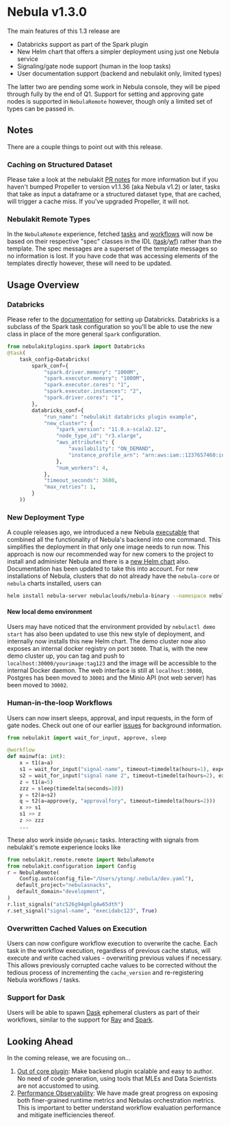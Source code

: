 # Nebula v1.3.0

The main features of this 1.3 release are

* Databricks support as part of the Spark plugin
* New Helm chart that offers a simpler deployment using just one Nebula service
* Signaling/gate node support (human in the loop tasks)
* User documentation support (backend and nebulakit only, limited types)

The latter two are pending some work in Nebula console, they will be piped through fully by the end of Q1. Support for setting and approving gate nodes is supported in `NebulaRemote` however, though only a limited set of types can be passed in.

## Notes
There are a couple things to point out with this release.

### Caching on Structured Dataset
Please take a look at the nebulakit [PR notes](https://github.com/nebulaclouds/nebulakit/pull/1159) for more information but if you haven't bumped Propeller to version v1.1.36 (aka Nebula v1.2) or later, tasks that take as input a dataframe or a structured dataset type, that are cached, will trigger a cache miss. If you've upgraded Propeller, it will not.

### Nebulakit Remote Types
In the `NebulaRemote` experience, fetched [tasks](https://github.com/nebulaclouds/nebulakit/blob/0585b1394c6a6a90a35e8a337bc079bead6f7eb2/nebulakit/remote/entities.py#L35) and [workflows](https://github.com/nebulaclouds/nebulakit/blob/0585b1394c6a6a90a35e8a337bc079bead6f7eb2/nebulakit/remote/entities.py#L478) will now be based on their respective "spec" classes in the IDL ([task](https://github.com/nebulaclouds/nebulaidl/blob/fd05a1329597230c352372c5948fc1bd5af48b44/protos/nebulaidl/admin/task.proto#L55)/[wf](https://github.com/nebulaclouds/nebulaidl/blob/fd05a1329597230c352372c5948fc1bd5af48b44/protos/nebulaidl/admin/workflow.proto#L54)) rather than the template. The spec messages are a superset of the template messages so no information is lost.  If you have code that was accessing elements of the templates directly however, these will need to be updated.

## Usage Overview
### Databricks
Please refer to the [documentation](https://docs.nebula.org/en/latest/deployment/plugin_setup/webapi/databricks.html#deployment-plugin-setup-webapi-databricks) for setting up Databricks.
Databricks is a subclass of the Spark task configuration so you'll be able to use the new class in place of the more general `Spark` configuration.

```python
from nebulakitplugins.spark import Databricks
@task(
    task_config=Databricks(
        spark_conf={
            "spark.driver.memory": "1000M",
            "spark.executor.memory": "1000M",
            "spark.executor.cores": "1",
            "spark.executor.instances": "2",
            "spark.driver.cores": "1",
        },
        databricks_conf={
            "run_name": "nebulakit databricks plugin example",
            "new_cluster": {
                "spark_version": "11.0.x-scala2.12",
                "node_type_id": "r3.xlarge",
                "aws_attributes": {
                    "availability": "ON_DEMAND",
                    "instance_profile_arn": "arn:aws:iam::1237657460:instance-profile/databricks-s3-role",
                },
                "num_workers": 4,
            },
            "timeout_seconds": 3600,
            "max_retries": 1,
        }
    ))
```

### New Deployment Type
A couple releases ago, we introduced a new Nebula [executable](https://github.com/nebulaclouds/nebula/blob/master/cmd/main.go) that combined all the functionality of Nebula's backend into one command. This simplifies the deployment in that only one image needs to run now.  This approach is now our recommended way for new comers to the project to install and administer Nebula and there is a [new Helm chart](https://github.com/nebulaclouds/nebula/tree/master/charts/nebula-binary) also. Documentation has been updated to take this into account. For new installations of Nebula, clusters that do not already have the `nebula-core` or `nebula` charts installed, users can
```bash
helm install nebula-server nebulaclouds/nebula-binary --namespace nebula --values your_values.yaml
```

#### New local demo environment
Users may have noticed that the environment provided by `nebulactl demo start` has also been updated to use this new style of deployment, and internally now installs this new Helm chart. The demo cluster now also exposes an internal docker registry on port `30000`. That is, with the new demo cluster up, you can tag and push to `localhost:30000/yourimage:tag123` and the image will be accessible to the internal Docker daemon. The web interface is still at `localhost:30080`, Postgres has been moved to `30001` and the Minio API (not web server) has been moved to `30002`.

### Human-in-the-loop Workflows
Users can now insert sleeps, approval, and input requests, in the form of gate nodes. Check out one of our earlier [issues](https://github.com/nebulaclouds/nebula/issues/208) for background information.

```python
from nebulakit import wait_for_input, approve, sleep

@workflow
def mainwf(a: int):
    x = t1(a=a)
    s1 = wait_for_input("signal-name", timeout=timedelta(hours=1), expected_type=bool)
    s2 = wait_for_input("signal name 2", timeout=timedelta(hours=2), expected_type=int)
    z = t1(a=5)
    zzz = sleep(timedelta(seconds=10))
    y = t2(a=s2)
    q = t2(a=approve(y, "approvalfory", timeout=timedelta(hours=2)))
    x >> s1
    s1 >> z
    z >> zzz
    ...
```

These also work inside `@dynamic` tasks. Interacting with signals from nebulakit's remote experience looks like
```python
from nebulakit.remote.remote import NebulaRemote
from nebulakit.configuration import Config
r = NebulaRemote(
    Config.auto(config_file="/Users/ytong/.nebula/dev.yaml"),
   default_project="nebulasnacks",
   default_domain="development",
)
r.list_signals("atc526g94gmlg4w65dth")
r.set_signal("signal-name", "execidabc123", True)
```

### Overwritten Cached Values on Execution
Users can now configure workflow execution to overwrite the cache. Each task in the workflow execution, regardless of previous cache status, will execute and write cached values - overwriting previous values if necessary. This allows previously corrupted cache values to be corrected without the tedious process of incrementing the `cache_version` and re-registering Nebula workflows / tasks.


### Support for Dask
Users will be able to spawn [Dask](https://www.dask.org/) ephemeral clusters as part of their workflows, similar to the support for [Ray](https://docs.nebula.org/projects/cookbook/en/latest/auto/integrations/kubernetes/ray_example/ray_example.html#sphx-glr-auto-integrations-kubernetes-ray-example-ray-example-py) and [Spark](https://docs.nebula.org/projects/cookbook/en/stable/auto/integrations/kubernetes/k8s_spark/pyspark_pi.html).


## Looking Ahead
In the coming release, we are focusing on...
1. [Out of core plugin](https://hackmd.io/k_hMtUsGTbKl2IksC3IjkA): Make backend plugin scalable and easy to author. No need of code generation, using tools that MLEs and Data Scientists are not accustomed to using.
2. [Performance Observability](https://github.com/nebulaclouds/nebula/blob/60ba3a603ed1e4fcd47da3ed89dde422faa4d188/rfc/system/2995-performance-benchmarking.md): We have made great progress on exposing both finer-grained runtime metrics and Nebulas orchestration metrics. This is important to better understand workflow evaluation performance and mitigate inefficiencies thereof.
